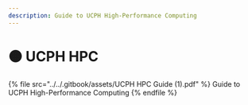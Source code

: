 ```yaml
---
description: Guide to UCPH High-Performance Computing
---
```


# 🟠 UCPH HPC

{% file src="../../.gitbook/assets/UCPH HPC Guide (1).pdf" %}
Guide to UCPH High-Performance Computing
{% endfile %}
